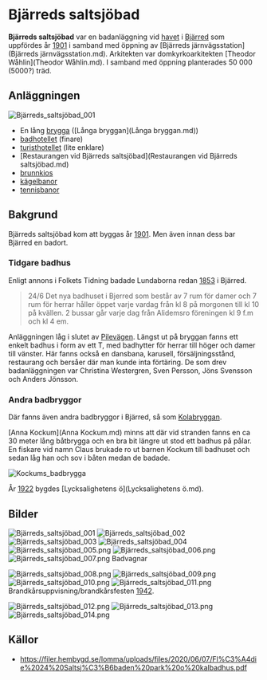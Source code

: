 # Bjärreds saltsjöbad

**Bjärreds saltsjöbad** var en badanläggning vid [havet](havet.md) i [Bjärred](Bjärred.md) som uppfördes år [1901](1901.md) i samband med öppning av [Bjärreds järnvägsstation](Bjärreds järnvägsstation.md). Arkitekten var domkyrkoarkitekten [Theodor Wåhlin](Theodor Wåhlin.md). I samband med öppning planterades 50 000 (5000?) träd.

## Anläggningen

![Bjärreds_saltsjöbad_001](images/Bjärreds_saltsjöbad_001.png)

* En lång [brygga](brygga.md) ([Långa bryggan](Långa bryggan.md))
* [badhotellet](badhotellet.md) (finare)
* [turisthotellet](turisthotellet.md) (lite enklare)
* [Restaurangen vid Bjärreds saltsjöbad](Restaurangen vid Bjärreds saltsjöbad.md)
* [brunnkios](brunnkios.md)
* [kägelbanor](kägelbanor.md)
* [tennisbanor](tennisbanor.md)

## Bakgrund

Bjärreds saltsjöbad kom att byggas år [1901](1901.md). Men även innan dess bar Bjärred en badort.

### Tidgare badhus

Enligt annons i Folkets Tidning badade Lundaborna redan [1853](1853.md) i Bjärred.

> 24/6
> Det nya badhuset i Bjerred som består av 7 rum för damer och 7 rum för herrar håller öppet varje vardag från kl 8 på morgonen till kl 10 på kvällen. 2 bussar går varje dag från Alidemsro föreningen kl 9 f.m och kl 4 em.

Anläggningen låg i slutet av [Pilevägen](Pilevägen.md). Längst ut på bryggan fanns ett enkelt badhus i form av ett T, med badhytter för herrar till höger och damer till vänster. Här fanns också en dansbana, karusell, försäljningsstånd, restaurang och bersåer där man kunde inta förtäring. De som drev badanläggningen var Christina Westergren, Sven Persson, Jöns Svensson och Anders Jönsson.

### Andra badbryggor

Där fanns även andra badbryggor i Bjärred, så som [Kolabryggan](Kolabryggan.md).

[Anna Kockum](Anna Kockum.md) minns att där vid stranden fanns en ca 30 meter lång båtbrygga och en bra bit längre ut stod ett badhus på pålar. En fiskare vid namn Claus brukade ro ut barnen Kockum till badhuset och sedan låg han och sov i båten medan de badade.

![Kockums_badbrygga](images/Kockums_badbrygga.png)

År [1922](1922.md) bygdes [Lycksalighetens ö](Lycksalighetens ö.md).

## Bilder

![Bjärreds_saltsjöbad_001](images/Bjärreds_saltsjöbad_001.jpg)
![Bjärreds_saltsjöbad_002](images/Bjärreds_saltsjöbad_002.jpg)
![Bjärreds_saltsjöbad_003](images/Bjärreds_saltsjöbad_003.jpg)
![Bjärreds_saltsjöbad_004](images/Bjärreds_saltsjöbad_004.png)
![Bjärreds_saltsjöbad_005.png](images/Bjärreds_saltsjöbad_005.png)
![Bjärreds_saltsjöbad_006.png](images/Bjärreds_saltsjöbad_006.png)
![Bjärreds_saltsjöbad_007.png](images/Bjärreds_saltsjöbad_007.png)
Badvagnar

![Bjärreds_saltsjöbad_008.png](images/Bjärreds_saltsjöbad_008.png)
![Bjärreds_saltsjöbad_009.png](images/Bjärreds_saltsjöbad_009.png)
![Bjärreds_saltsjöbad_010.png](images/Bjärreds_saltsjöbad_010.png)
![Bjärreds_saltsjöbad_011.png](images/Bjärreds_saltsjöbad_011.png)
Brandkårsuppvisning/brandkårsfesten [1942](1942.md).

![Bjärreds_saltsjöbad_012.png](images/Bjärreds_saltsjöbad_012.jpg)
![Bjärreds_saltsjöbad_013.png](images/Bjärreds_saltsjöbad_013.png)
![Bjärreds_saltsjöbad_014.png](images/Bjärreds_saltsjöbad_014.png)

## Källor

* <https://filer.hembygd.se/lomma/uploads/files/2020/06/07/Fl%C3%A4die%2024%20Saltsj%C3%B6baden%20park%20o%20kalbadhus.pdf>
